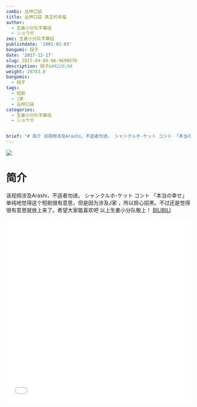 ```yaml
---
combi: 丛林口袋
title: 丛林口袋 真正的幸福
author:
  - 生姜小分队字幕组
  - ショウガ
zmz: 生姜小分队字幕组
publishdate: '2001-01-03'
bangumi: 段子
date: '2017-12-17'
slug: 2017-04-08-NA-9690670
description: 段子&#8226;NA
weight: 28783.0
bangumis:
  - 段子
tags:
  - 短剧
  - j家
  - 丛林口袋
categories:
  - 生姜小分队字幕组
  - ショウガ


brief: "# 简介 该视频涉及Arashi，不适者勿进。 シャンクルホ-ケット コント 「本当の幸せ」 单纯地觉得这个短剧很有意思，但是因为涉及J家 ，所以担心招黑。不过还是觉得很有意思就放上来了。希望大家能喜欢吧 以上生姜小分队敬上！"
---
```

![](https://i.imgur.com/pSWvvku.png)
# 简介  
该视频涉及Arashi，不适者勿进。
シャンクルホ-ケット  コント 「本当の幸せ」
单纯地觉得这个短剧很有意思，但是因为涉及J家 ，所以担心招黑。不过还是觉得很有意思就放上来了。希望大家能喜欢吧
以上生姜小分队敬上！
  [BILIBILI](https://www.bilibili.com/video/av9690670/)

<div class="vcontainer">  <iframe class="video" src="//www.bilibili.com/blackboard/player.html?aid=9690670" width="100%" height="500" frameborder="0" allowfullscreen="allowfullscreen"></iframe></div>
